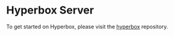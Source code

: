 # Hyperbox Server

To get started on Hyperbox, please visit the [hyperbox](https://github.com/hyperbox/hyperbox "HBox @ GitHub") repository.
